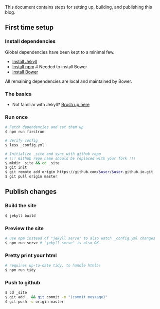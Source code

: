 This document contains steps for setting up, building, and publishing this blog.

## First time setup

### Install dependencies

Global dependencies have been kept to a minimal few.

* [Install Jekyll](http://jekyllrb.com/docs/installation/)
* [Install npm](https://docs.npmjs.com/getting-started/installing-node) # Needed to install Bower
* [Install Bower](http://bower.io/#install-bower)

All remaining dependencies are local and maintained by Bower.

### The basics

* Not familiar with Jekyll? [Brush up here](http://jekyllrb.com/docs/home/)

### Run once
```bash
# Fetch dependencies and set them up
$ npm run firstrun

# Verify config
$ less _config.yml

# Initialize _site and sync with github repo
# !!! Github repo name should be replaced with your fork !!!
$ mkdir _site && cd _site
$ git init
$ git remote add origin https://github.com/$user/$user.github.io.git
$ git pull origin master
```

## Publish changes

### Build the site
```bash
$ jekyll build
```

### Preview the site
```bash
# use npm instead of "jekyll serve" to also watch _config.yml changes
$ npm run serve # "jekyll serve" is also OK
```

<!-- Make this obsolete by using Jekyll hook on build? -->
### Pretty print your html
```bash
# requires up-to-date tidy, to handle html5!
$ npm run tidy
```

### Push to github
```bash
$ cd _site
$ git add . && git commit -m "(commit message)"
$ git push -u origin master
```
